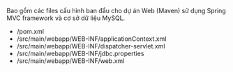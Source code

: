 Bao gồm các files cấu hình ban đầu cho dự án Web (Maven) sử dụng Spring MVC framework và cơ sở dữ liệu MySQL.

- /pom.xml
- /src/main/webapp/WEB-INF/applicationContext.xml
- /src/main/webapp/WEB-INF/dispatcher-servlet.xml
- /src/main/webapp/WEB-INF/jdbc.properties
- /src/main/webapp/WEB-INF/web.xml
